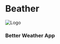 # Beather 
![Logo](https://github.com/Sgandre3890/Beather/Images/Beatherlogo.png)
### Better Weather App
